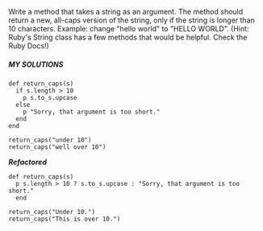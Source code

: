 Write a method that takes a string as an argument. The method should return a new, all-caps version of the string, only if the string is longer than 10 characters. Example: change "hello world" to "HELLO WORLD". (Hint: Ruby's String class has a few methods that would be helpful. Check the Ruby Docs!)


##### MY SOLUTIONS
```
def return_caps(s)
  if s.length > 10
    p s.to_s.upcase
  else
    p "Sorry, that argument is too short."
  end
end

return_caps("under 10")
return_caps("well over 10")
```

***Refactored***
```
def return_caps(s)
  p s.length > 10 ? s.to_s.upcase : "Sorry, that argument is too short."
  end

return_caps("Under 10.")
return_caps("This is over 10.")
```
